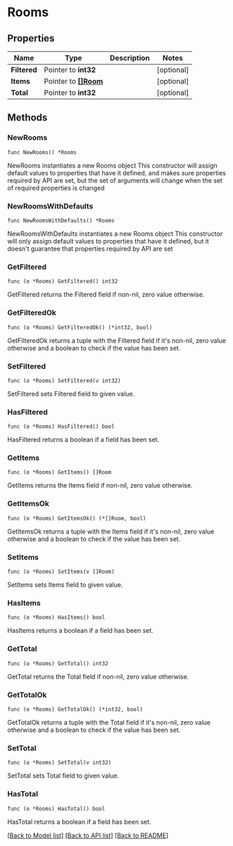 # Rooms

## Properties

Name | Type | Description | Notes
------------ | ------------- | ------------- | -------------
**Filtered** | Pointer to **int32** |  | [optional]
**Items** | Pointer to [**[]Room**](Room.md) |  | [optional]
**Total** | Pointer to **int32** |  | [optional]

## Methods

### NewRooms

`func NewRooms() *Rooms`

NewRooms instantiates a new Rooms object
This constructor will assign default values to properties that have it defined,
and makes sure properties required by API are set, but the set of arguments
will change when the set of required properties is changed

### NewRoomsWithDefaults

`func NewRoomsWithDefaults() *Rooms`

NewRoomsWithDefaults instantiates a new Rooms object
This constructor will only assign default values to properties that have it defined,
but it doesn't guarantee that properties required by API are set

### GetFiltered

`func (o *Rooms) GetFiltered() int32`

GetFiltered returns the Filtered field if non-nil, zero value otherwise.

### GetFilteredOk

`func (o *Rooms) GetFilteredOk() (*int32, bool)`

GetFilteredOk returns a tuple with the Filtered field if it's non-nil, zero value otherwise
and a boolean to check if the value has been set.

### SetFiltered

`func (o *Rooms) SetFiltered(v int32)`

SetFiltered sets Filtered field to given value.

### HasFiltered

`func (o *Rooms) HasFiltered() bool`

HasFiltered returns a boolean if a field has been set.

### GetItems

`func (o *Rooms) GetItems() []Room`

GetItems returns the Items field if non-nil, zero value otherwise.

### GetItemsOk

`func (o *Rooms) GetItemsOk() (*[]Room, bool)`

GetItemsOk returns a tuple with the Items field if it's non-nil, zero value otherwise
and a boolean to check if the value has been set.

### SetItems

`func (o *Rooms) SetItems(v []Room)`

SetItems sets Items field to given value.

### HasItems

`func (o *Rooms) HasItems() bool`

HasItems returns a boolean if a field has been set.

### GetTotal

`func (o *Rooms) GetTotal() int32`

GetTotal returns the Total field if non-nil, zero value otherwise.

### GetTotalOk

`func (o *Rooms) GetTotalOk() (*int32, bool)`

GetTotalOk returns a tuple with the Total field if it's non-nil, zero value otherwise
and a boolean to check if the value has been set.

### SetTotal

`func (o *Rooms) SetTotal(v int32)`

SetTotal sets Total field to given value.

### HasTotal

`func (o *Rooms) HasTotal() bool`

HasTotal returns a boolean if a field has been set.

[[Back to Model list]](../README.md#documentation-for-models) [[Back to API list]](../README.md#documentation-for-api-endpoints) [[Back to README]](../README.md)
